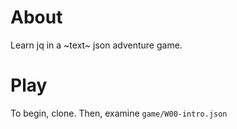# About

Learn jq in a ~text~ json adventure game.

# Play

To begin, clone. Then, examine `game/W00-intro.json`

